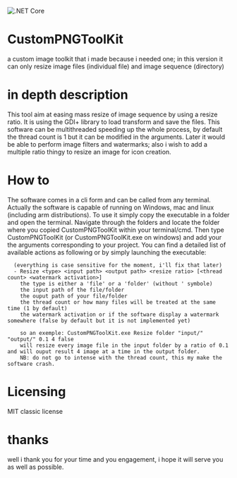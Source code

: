 ![.NET Core](https://github.com/PYLOTT/CustomPNGToolKit/workflows/.NET%20Core/badge.svg)

# CustomPNGToolKit
a custom image toolkit that i made because i needed one; in this version it can only resize image files (individual file) and image sequence (directory)

# in depth description
This tool aim at easing mass resize of image sequence by using a resize ratio. It is using the GDI+ library to load transform and save the files. This software can be multithreaded
speeding up the whole process, by default the thread count is 1 but it can be modified in the arguments. Later it would be able to perform image filters and watermarks; also
i wish to add a multiple ratio thingy to resize an image for icon creation.

# How to
The software comes in a cli form and can be called from any terminal. Actually the software is capable of running on Windows, mac and linux (including arm distributions). To use it
simply copy the executable in a folder and open the terminal. Navigate through the folders and locate the folder where you copied CustomPNGToolKit within your terminal/cmd. Then
type CustomPNGToolKit (or CustomPNGToolKit.exe on windows) and add your the arguments corresponding to your project. You can find a detailed list of available actions as following
or by simply launching the executable:
```
  (everything is case sensitive for the moment, i'll fix that later)
  - Resize <type> <input path> <output path> <resize ratio> [<thread count> <watermark activation>]
    the type is either a 'file' or a 'folder' (without ' symbole)
    the input path of the file/folder
    the ouput path of your file/folder
    the thread count or how many files will be treated at the same time (1 by default)
    the watermark activation or if the software display a watermark somewhere (false by default but it is not implemented yet)
    
    so an exemple: CustomPNGToolKit.exe Resize folder "input/" "output/" 0.1 4 false
    will resize every image file in the input folder by a ratio of 0.1 and will ouput result 4 image at a time in the output folder.
    NB: do not go to intense with the thread count, this my make the software crash.
```

# Licensing

MIT classic license

# thanks
well i thank you for your time and you engagement, i hope it will serve you as well as possible.
